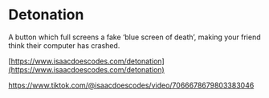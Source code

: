 # Detonation

A button which full screens a fake ‘blue screen of death’, making your friend think their computer has crashed.

[https://www.isaacdoescodes.com/detonation](https://www.isaacdoescodes.com/detonation)

https://www.tiktok.com/@isaacdoescodes/video/7066678679803383046

